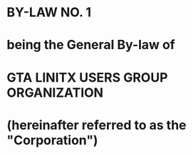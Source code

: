 # **BY-LAW NO. 1**
# being the General By-law of
# **GTA LINITX USERS GROUP ORGANIZATION**
# (hereinafter referred to as the "Corporation")